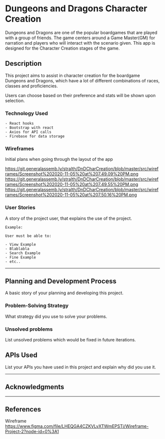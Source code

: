 # Dungeons and Dragons Character Creation

Dungeons and Dragons are one of the popular boardgames that are played with a group of friends. The game centers around a Game Master(GM) for narration and players who will interact with the scenario given. This app is designed for the Character Creation stages of the game.

## Description

This project aims to assist in character creation for the boardgame Dungeons and Dragons, which have a lot of different combinations of races, classes and proficiencies.

Users can choose based on their preference and stats will be shown upon selection.

### Technology Used

```
- React hooks
- Bootstrap with react
- Axios for API calls
- Firebase for data storage
```

### Wireframes

Initial plans when going through the layout of the app

https://git.generalassemb.ly/stralth/DnDCharCreation/blob/master/src/wireframes/Screenshot%202020-11-05%20at%207.49.09%20PM.png
https://git.generalassemb.ly/stralth/DnDCharCreation/blob/master/src/wireframes/Screenshot%202020-11-05%20at%207.49.55%20PM.png
https://git.generalassemb.ly/stralth/DnDCharCreation/blob/master/src/wireframes/Screenshot%202020-11-05%20at%207.50.16%20PM.png

### User Stories

A story of the project user, that explains the use of the project.

```
Example:

User must be able to:

- View Example
- Blablabla
- Search Example
- Fine Example
- etc..

```

---

## Planning and Development Process

A basic story of your planning and developing this project.

### Problem-Solving Strategy

What strategy did you use to solve your problems.

### Unsolved problems

List unsolved problems which would be fixed in future iterations.

## APIs Used

List your APIs you have used in this project and explain why did you use it.

---

## Acknowledgments


---

 ## References

Wireframe
https://www.figma.com/file/LHEQGA4CZKVLvXTWmEPSTi/Wireframe-Project-2?node-id=0%3A1